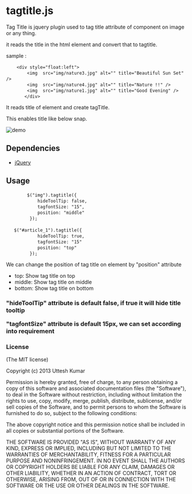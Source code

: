 tagtitle.js
========

Tag Title is jquery plugin used to tag title attribute of component on image or any thing.

it reads the title in the html element and convert that to tagtitle.

sample :

	    <div style="float:left">
			<img  src="img/nature3.jpg" alt="" title="Beautiful Sun Set" />
			<img  src="img/nature4.jpg" alt="" title="Nature !!" />
			<img  src="img/nature1.jpg" alt="" title="Good Evening" />
           </div>
   
 It reads title of element and create tagTitle.

This enables title like below snap.

![demo](https://raw.github.com/uttesh/tagtitle/master/img/demo.png)

<!-- <a target="_blank" href="https://raw.github.com/uttesh/tagtitle/master/sample.html">demo</a> -->

<h2>
<a name="dependencies" class="anchor" href="#dependencies"><span class="mini-icon mini-icon-link"></span></a>Dependencies</h2>

<ul>
<li><a href="https://github.com/jquery/jquery" target="_blank">jQuery</a></li>
</ul>

<h2>
<a name="usage" class="anchor" href="#usage"><span class="mini-icon mini-icon-link"></span></a>Usage</h2>

            $("img").tagtitle({
                hideToolTip: false,
                tagfontSize: "15",
                position: "middle"
             });
			 
	   $("#article_1").tagtitle({
                hideToolTip: true,
                tagfontSize: "15"
                position: "top"
             });
         
<p> We can change the position of tag title on element by "position" attribute</p>

<ul>
<li>top: Show tag title on top</li>
<li>middle: Show tag title on middle</li>
<li>bottom: Show tag title on bottom</li>
</ul><h3>

<p> "hideToolTip" attribute is default false, if true it will hide title tooltip</p>

<p> "tagfontSize" attribute is default 15px, we can set according into requirement</p>

<h3>
<a name="license" class="anchor" href="#license"><span class="mini-icon mini-icon-link"></span></a>License</h3>

<p>(The MIT license)</p>

<p>Copyright (c) 2013 Uttesh Kumar</p>

<p>Permission is hereby granted, free of charge, to any person obtaining
a copy of this software and associated documentation files (the
"Software"), to deal in the Software without restriction, including
without limitation the rights to use, copy, modify, merge, publish,
distribute, sublicense, and/or sell copies of the Software, and to
permit persons to whom the Software is furnished to do so, subject to
the following conditions:</p>

<p>The above copyright notice and this permission notice shall be
included in all copies or substantial portions of the Software.</p>

<p>THE SOFTWARE IS PROVIDED "AS IS", WITHOUT WARRANTY OF ANY KIND,
EXPRESS OR IMPLIED, INCLUDING BUT NOT LIMITED TO THE WARRANTIES OF
MERCHANTABILITY, FITNESS FOR A PARTICULAR PURPOSE AND
NONINFRINGEMENT. IN NO EVENT SHALL THE AUTHORS OR COPYRIGHT HOLDERS BE
LIABLE FOR ANY CLAIM, DAMAGES OR OTHER LIABILITY, WHETHER IN AN ACTION
OF CONTRACT, TORT OR OTHERWISE, ARISING FROM, OUT OF OR IN CONNECTION
WITH THE SOFTWARE OR THE USE OR OTHER DEALINGS IN THE SOFTWARE.</p></article>



